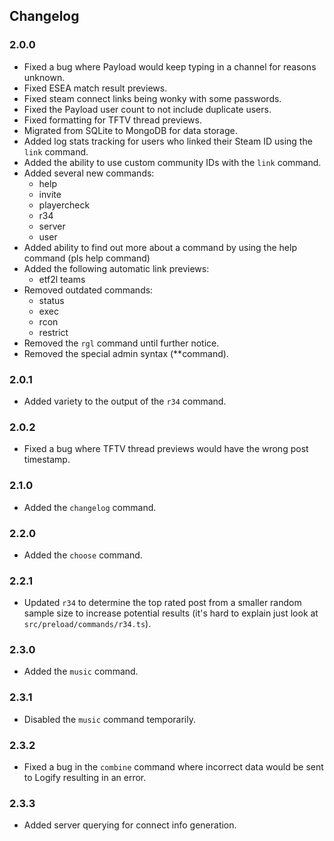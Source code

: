 ## Changelog
### 2.0.0
* Fixed a bug where Payload would keep typing in a channel for reasons unknown.
* Fixed ESEA match result previews.
* Fixed steam connect links being wonky with some passwords.
* Fixed the Payload user count to not include duplicate users.
* Fixed formatting for TFTV thread previews.
* Migrated from SQLite to MongoDB for data storage.
* Added log stats tracking for users who linked their Steam ID using the `link` command.
* Added the ability to use custom community IDs with the `link` command.
* Added several new commands:
    * help
    * invite
    * playercheck
    * r34
    * server
    * user
* Added ability to find out more about a command by using the help command (pls help command)
* Added the following automatic link previews:
    * etf2l teams
* Removed outdated commands:
    * status
    * exec
    * rcon
    * restrict
* Removed the `rgl` command until further notice.
* Removed the special admin syntax (**command).
### 2.0.1
* Added variety to the output of the `r34` command.
### 2.0.2
* Fixed a bug where TFTV thread previews would have the wrong post timestamp.
### 2.1.0
* Added the `changelog` command.
### 2.2.0
* Added the `choose` command.
### 2.2.1
* Updated `r34` to determine the top rated post from a smaller random sample size to increase potential results (it's hard to explain just look at `src/preload/commands/r34.ts`).
### 2.3.0
* Added the `music` command.
### 2.3.1
* Disabled the `music` command temporarily.
### 2.3.2
* Fixed a bug in the `combine` command where incorrect data would be sent to Logify resulting in an error.
### 2.3.3
* Added server querying for connect info generation.